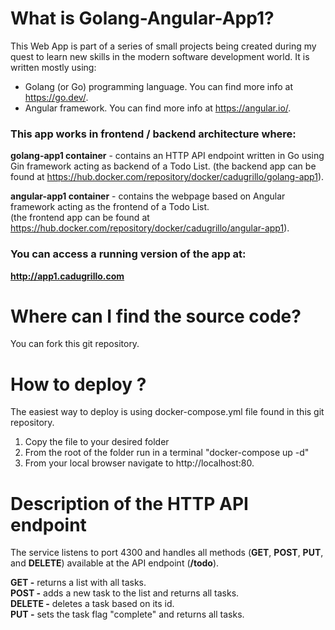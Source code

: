 <h1>What is Golang-Angular-App1?</h1>

This Web App is part of a series of small projects being created during my quest to learn new skills in the modern software development world. It is written mostly using:

- Golang (or Go) programming language. You can find more info at https://go.dev/.
- Angular framework. You can find more info at https://angular.io/.


<h3>This app works in frontend / backend architecture where:</h3>

**golang-app1 container**   - contains an HTTP API endpoint written in Go using Gin framework acting as backend of a Todo List.
(the backend app can be found at https://hub.docker.com/repository/docker/cadugrillo/golang-app1).  

**angular-app1 container** - contains the webpage based on Angular framework acting as the frontend of a Todo List.  
(the frontend app can be found at https://hub.docker.com/repository/docker/cadugrillo/angular-app1).


<h3>You can access a running version of the app at:</h3>

**http://app1.cadugrillo.com**


<h1>Where can I find the source code?</h1>

You can fork this git repository. 

<h1>How to deploy ?</h1>

The easiest way to deploy is using docker-compose.yml file found in this git repository.

1. Copy the file to your desired folder
2.  From the root of the folder run in a terminal "docker-compose up -d"
3. From your local browser navigate to http://localhost:80.

<h1>Description of the HTTP API endpoint</h1>

The service listens to port 4300 and handles all methods (**GET**, **POST**, **PUT**, and **DELETE**) available at the API endpoint (**/todo**). 

**GET -** returns a list with all tasks.  
**POST -** adds a new task to the list and returns all tasks.  
**DELETE -** deletes a task based on its id.  
**PUT -** sets the task flag "complete" and returns all tasks.
